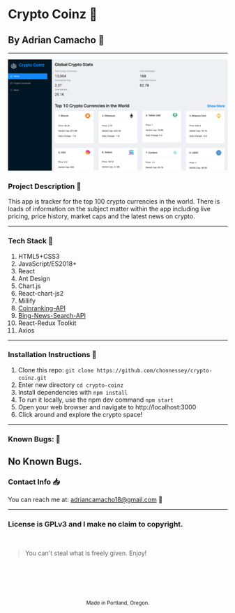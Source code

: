 # Crypto Coinz :gem:
## By Adrian Camacho :electric_plug:

---
![I am GitHub Readme Generator's creator](src/images/crypto.png)

### Project Description :pencil:

This app is tracker for the top 100 crypto currencies in the world. There is loads of information on the subject matter within the app including live pricing, price history, market caps and the latest news on crypto. 
___
### Tech Stack :floppy_disk:
1. HTML5+CSS3
2. JavaScript/ES2018+
3. React
4. Ant Design
5. Chart.js
6. React-chart-js2
7. Millify
8. [Coinranking-API](https://rapidapi.com/Coinranking/api/coinranking1/)
9. [Bing-News-Search-API](https://rapidapi.com/microsoft-azure-org-microsoft-cognitive-services/api/bing-news-search1?utm_source=youtube.com%2FJavaScriptMastery&utm_medium=DevRel&utm_campaign=DevRel)
10. React-Redux Toolkit
11. Axios
---
### Installation Instructions :pushpin:
1. Clone this repo: `git clone https://github.com/chonnessey/crypto-coinz.git`
2. Enter new directory `cd crypto-coinz`
3. Install dependencies with `npm install`
4. To run it locally, use the npm dev command `npm start`
5. Open your web browser and navigate to http://localhost:3000
6. Click around and explore the crypto space!
---
### Known Bugs: :bug:
No Known Bugs.
---
### Contact Info :inbox_tray:

You can reach me at: <adriancamacho18@gmail.com> :rocket:
___
### License is GPLv3 and I make no claim to copyright. 
<br />

> You can't steal what is freely given. Enjoy!

<br />
<br />
<br />
<br />
<p align="center">
  <small>Made in Portland, Oregon. </small>
</p>
